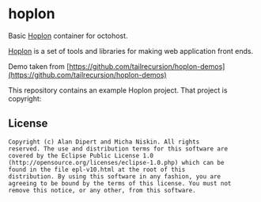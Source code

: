 hoplon
======

Basic [Hoplon](http://hoplon.io) container for octohost.

[Hoplon](https://github.com/tailrecursion/hoplon) is a set of tools and libraries for making web application front ends.

Demo taken from [https://github.com/tailrecursion/hoplon-demos](https://github.com/tailrecursion/hoplon-demos)

This repository contains an example Hoplon project. That project is copyright:

## License

    Copyright (c) Alan Dipert and Micha Niskin. All rights
    reserved. The use and distribution terms for this software are
    covered by the Eclipse Public License 1.0
    (http://opensource.org/licenses/eclipse-1.0.php) which can be
    found in the file epl-v10.html at the root of this
    distribution. By using this software in any fashion, you are
    agreeing to be bound by the terms of this license. You must not
    remove this notice, or any other, from this software.
